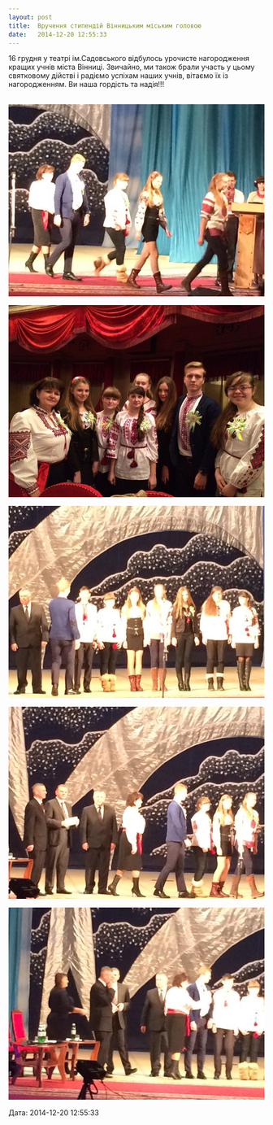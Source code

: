 ```yaml
---
layout: post
title:  Вручення стипендій Вінницьким міським головою
date:   2014-12-20 12:55:33
---
```

16 грудня у театрі ім.Садовського відбулось урочисте нагородження кращих учнів міста Вінниці. Звичайно, ми також брали участь у цьому святковому дійстві і радіємо успіхам наших учнів, вітаємо їх із нагородженням. Ви наша гордість та надія!!!

 ![](/assets/tiger-1419072764.jpg)

![](/assets/tiger-1419072808.jpg)

![](/assets/tiger-1419072841.jpg)

![](/assets/tiger-1419072872.jpg)

![](/assets/tiger-1419072906.jpg)  

  
Дата: 2014-12-20 12:55:33